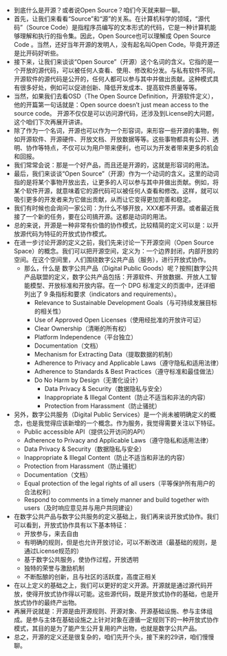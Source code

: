- 到底什么是开源？或者说Open Source？咱们今天就来聊一聊。
- 首先，让我们来看看“Source”和“源”的关系。在计算机科学的领域，“源代码”（Source Code）是指程序员编写的文本形式的代码，它是一种计算机能够理解和执行的指令集。因此，Open Source也可以理解成 Open Source Code 。当然，还好当年开源的发明人，没有起名叫Open Code。毕竟开源还是比开码好听些。
- 接下来，让我们来谈谈“Open Source”（开源）这个名词的含义。它指的是一个开放的源代码，可以被任何人查看、使用、修改和分发。与私有软件不同，开源软件的源代码是公开的，任何人都可以参与其中并做出贡献。这种模式具有很多好处，例如可以促进创新、降低开发成本、提高软件质量等等。
- 当然，如果我们去看OSD（The Open Source Definition，开源软件定义），他的开篇第一句话就是：Open source doesn’t just mean access to the source code。 开源不仅仅是可以访问源代码，还涉及到License的大问题，这个咱们下次再展开讲讲。
- 除了作为一个名词，开源也可以作为一个形容词，来形容一些开源的事物，例如开源软件、开源硬件、开放文档、开放数据等等。这些事物都具有公开、透明、协作等特点，不仅可以为用户带来便利，也可以为开发者带来更多的机会和回报。
- 我们常常会说：那是一个好产品，而且还是开源的，这就是形容词的用法。
- 最后，我们来谈谈“Open Source”（开源）作为一个动词的含义。这里的动词指的是将某个事物开放出去，让更多的人可以参与其中并做出贡献。例如，将某个软件开源，就意味着它的源代码可以被任何人查看和修改。这样，就可以吸引更多的开发者来为它做出贡献，从而让它变得更加完善和稳定。
- 我们有时候也会询问一家公司：为什么不够开放，XXX都不开源。或者最近我接了一个新的任务，要在公司搞开源。这都是动词的用法。
- 总的来说，开源是一种非常有价值的协作模式，比较精简的定义可以是：以开放源代码为特征的开放式协作模式。
- 在进一步讨论开源的定义之前，我们先来讨论一下开源空间（Open Source Space）的概念。我们可以把开源空间，定义为：一个边界封闭，内部开放的空间。在这个空间里，人们围绕数字公共产品（服务），进行开放式协作。
	- 那么，什么是 数字公共产品（Digital Public Goods）呢？按照[数字公共产品联盟的定义，数字公共产品包括：开源软件、开放数据、开放人工智能模型、开放标准和开放内容。在一个 DPG 标准定义的页面中，还详细列出了 9 条指标和要求（indicators and requirements）。
		- Relevance to Sustainable Development Goals（与可持续发展目标的相关性）
		- Use of Approved Open Licenses（使用经批准的开放许可证）
		- Clear Ownership（清晰的所有权）
		- Platform Independence（平台独立）
		- Documentation（文档）
		- Mechanism for Extracting Data（提取数据的机制）
		- Adherence to Privacy and Applicable Laws（遵守隐私和适用法律）
		- Adherence to Standards & Best Practices（遵守标准和最佳做法）
		- Do No Harm by Design（无害化设计）
			- Data Privacy & Security（数据隐私与安全）
			- Inappropriate & Illegal Content（防止不适当和非法的内容）
			- Protection from Harassment（防止骚扰）
- 另外，数字公共服务（Digital Public Services）是一个尚未被明确定义的概念，也是我觉得应该新增的一个概念。作为服务，我觉得需要关注以下特征。
	- Public accessible API（提供公开访问的API）
	- Adherence to Privacy and Applicable Laws（遵守隐私和适用法律）
	- Data Privacy & Security（数据隐私与安全）
	- Inappropriate & Illegal Content（防止不适当和非法的内容）
	- Protection from Harassment（防止骚扰）
	- Documentation（文档）
	- Equal protection of the legal rights of all users（平等保护所有用户的合法权利）
	- Respond to comments in a timely manner and build together with users（及时响应意见并与用户共同建设）
- 在数字公共产品与数字公共服务的定义基础上，我们再来谈开放式协作。我们可以看到，开放式协作具有以下基本特征：
	- 开放参与，来去自由
	- 有明确的规则，但是也允许开放讨论，可以不断改进（最基础的规则，是通过License规范的）
	- 基于数字公共服务，使协作过程，开放透明
	- 独特的荣誉与激励机制
	- 不断酝酿的创新，且与社区的活跃度，高度正相关
- 在以上定义的基础之上，我们可以更好的定义开源。开源就是通过源代码开放，使得开放式协作得以可能。这些源代码，既是开放式协作的基础，也是开放式协作的最终产出物。
- 再展开说就是：开源是由开源规则、开源对象、开源基础设施、参与主体组成。是参与主体在基础设施之上针对对象在遵循一定规则下的一种开放式协作模式，其目的是为了能产生公开复用的产出物，也就是数字公共产品。
- 总之，开源的定义还是很复杂的，咱们先开个头，接下来的29讲，咱们慢慢聊。